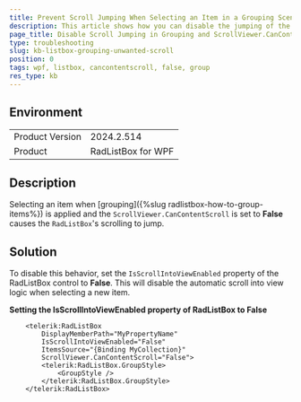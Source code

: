 ```yaml
---
title: Prevent Scroll Jumping When Selecting an Item in a Grouping Scenario With ScrollViewer.CanContentScroll Set to False.
description: This article shows how you can disable the jumping of the scroll when selecting an item in a grouping scenario with CanContentScroll set to False.
page_title: Disable Scroll Jumping in Grouping and ScrollViewer.CanContentScroll Set to False Scenario When Selecting an Item.
type: troubleshooting
slug: kb-listbox-grouping-unwanted-scroll
position: 0
tags: wpf, listbox, cancontentscroll, false, group
res_type: kb
---
```


## Environment

<table>
	<tbody>
		<tr>
			<td>Product Version</td>
			<td>2024.2.514</td>
		</tr>
		<tr>
			<td>Product</td>
			<td>RadListBox for WPF</td>
		</tr>
	</tbody>
</table>

## Description

Selecting an item when [grouping]({%slug radlistbox-how-to-group-items%}) is applied and the `ScrollViewer.CanContentScroll` is set to __False__ causes the `RadListBox`'s scrolling to jump.

## Solution

To disable this behavior, set the `IsScrollIntoViewEnabled` property of the RadListBox control to __False__. This will disable the automatic scroll into view logic when selecting a new item.

__Setting the IsScrollIntoViewEnabled property of RadListBox to False__
```XAML
    <telerik:RadListBox
        DisplayMemberPath="MyPropertyName"
        IsScrollIntoViewEnabled="False"
        ItemsSource="{Binding MyCollection}"
        ScrollViewer.CanContentScroll="False">
        <telerik:RadListBox.GroupStyle>
            <GroupStyle />
        </telerik:RadListBox.GroupStyle>
    </telerik:RadListBox>
```
